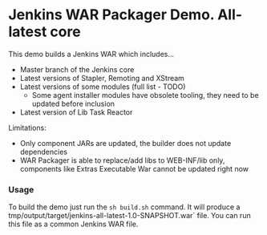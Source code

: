 Jenkins WAR Packager Demo. All-latest core
===

This demo builds a Jenkins WAR which includes...

* Master branch of the Jenkins core
* Latest versions of Stapler, Remoting and XStream
* Latest versions of some modules (full list - TODO)
  * Some agent installer modules have obsolete tooling, they need to be updated before inclusion
* Latest version of Lib Task Reactor


Limitations:

* Only component JARs are updated, the builder does not update dependencies
* WAR Packager is able to replace/add libs to WEB-INF/lib only, components
like Extras Executable War cannot be updated right now


### Usage

To build the demo just run the `sh build.sh` command.
It will produce a tmp/output/target/jenkins-all-latest-1.0-SNAPSHOT.war` file.
You can run this file as a common Jenkins WAR file.
